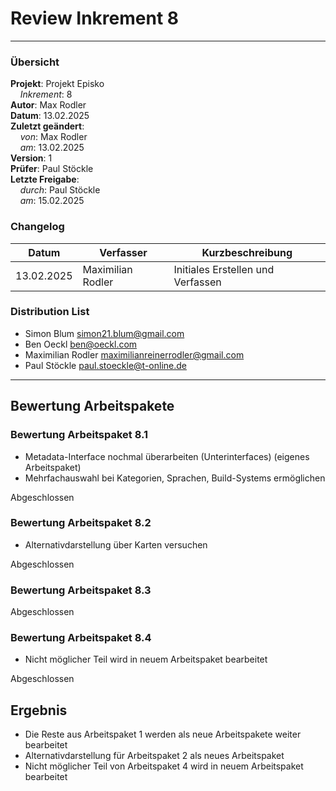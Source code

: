 # Review Inkrement 8

---

### Übersicht

**Projekt**: Projekt Episko \
&nbsp;&nbsp;&nbsp;&nbsp;_Inkrement_: 8 \
**Autor**: Max Rodler \
**Datum**: 13.02.2025 \
**Zuletzt geändert**: \
&nbsp;&nbsp;&nbsp;&nbsp;_von_: Max Rodler \
&nbsp;&nbsp;&nbsp;&nbsp;_am_: 13.02.2025 \
**Version**: 1 \
**Prüfer**: Paul Stöckle \
**Letzte Freigabe**: \
&nbsp;&nbsp;&nbsp;&nbsp;_durch_: Paul Stöckle \
&nbsp;&nbsp;&nbsp;&nbsp;_am_: 15.02.2025

### Changelog

| Datum      | Verfasser         | Kurzbeschreibung                  |
|------------|-------------------|-----------------------------------|
| 13.02.2025 | Maximilian Rodler | Initiales Erstellen und Verfassen |

### Distribution List

- Simon Blum <simon21.blum@gmail.com>
- Ben Oeckl <ben@oeckl.com>
- Maximilian Rodler <maximilianreinerrodler@gmail.com>
- Paul Stöckle <paul.stoeckle@t-online.de>

---

## Bewertung Arbeitspakete

### Bewertung Arbeitspaket 8.1

- Metadata-Interface nochmal überarbeiten (Unterinterfaces) (eigenes Arbeitspaket)
- Mehrfachauswahl bei Kategorien, Sprachen, Build-Systems ermöglichen

Abgeschlossen

### Bewertung Arbeitspaket 8.2

- Alternativdarstellung über Karten versuchen

Abgeschlossen

### Bewertung Arbeitspaket 8.3

Abgeschlossen

### Bewertung Arbeitspaket 8.4

- Nicht möglicher Teil wird in neuem Arbeitspaket bearbeitet

Abgeschlossen

## Ergebnis

- Die Reste aus Arbeitspaket 1 werden als neue Arbeitspakete weiter bearbeitet
- Alternativdarstellung für Arbeitspaket 2 als neues Arbeitspaket
- Nicht möglicher Teil von Arbeitspaket 4 wird in neuem Arbeitspaket bearbeitet
